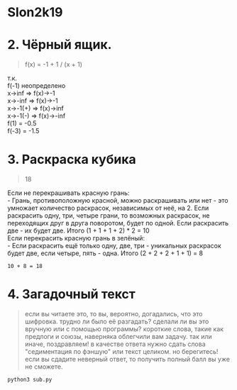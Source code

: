 # Slon2k19
# 2. Чёрный ящик.

  > f(x) = -1 + 1 / (x + 1) 
  
  т.к.  
  f(-1) неопределено  
  x->inf => f(x)->-1  
  x->-inf => f(x)->-1  
  x->-1(+) => f(x)->inf  
  x->-1(-) => f(x)->-inf  
  f(1) = -0.5  
  f(-3) = -1.5  
  
# 3. Раскраска кубика
  > 18
  
  Если не перекрашивать красную грань:  
    - Грань, противоположную красной, можно раскрашивать или нет - это умножает количество раскрасок, независимых от неё, на 2. Если раскрасить одну, три, четыре грани, то возможных раскрасок, не переходящих друг в друга поворотом, будет по одной. Если раскрасить две - их будет две. Итого (1 + 1 + 1 + 2) * 2 = 10  
  Если перекрасить красную грань в зелёный:  
    - Если раскрасить ещё только одну, две, три - уникальных раскрасок будет две, если четыре, пять - одна. Итого (2 + 2 + 2 + 1 + 1) = 8  
    
    10 + 8 = 18
  
# 4. Загадочный текст

  > если вы читаете это, то вы, вероятно, догадались, что это шифровка. трудно ли было её разгадать? сделали ли вы это вручную или с помощью программы? короткие слова, такие как предлоги и союзы, наверняка облегчили вам задачу. так или иначе, поздравляем! в качестве ответа нужно сдать слова \"седиментация по фэншую\" или текст целиком. но берегитесь! если вы сдадите неверный ответ, то получить полный балл вы уже не сможете.  
  
  `python3 sub.py`
